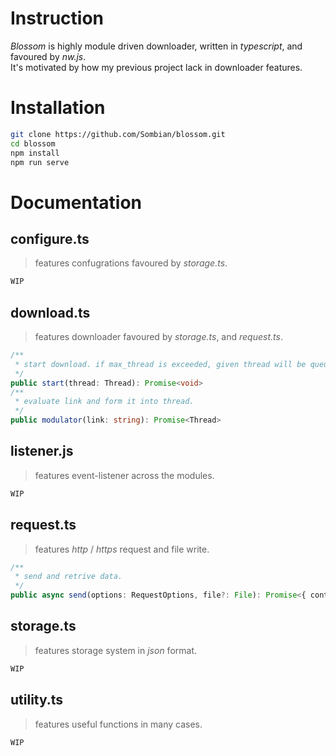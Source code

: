 
# Instruction

*Blossom* is highly module driven downloader, written in *typescript*, and favoured by *nw.js*.<br>
It's motivated by how my previous project lack in downloader features.<br>

# Installation

```bash
git clone https://github.com/Sombian/blossom.git
cd blossom
npm install
npm run serve
```

# Documentation

## configure.ts

> features confugrations favoured by *storage.ts*.<br>

```ts
WIP
```

## download.ts

> features downloader favoured by *storage.ts*, and *request.ts*.<br>

```ts
/**
 * start download. if max_thread is exceeded, given thread will be queued. 
 */
public start(thread: Thread): Promise<void>
/**
 * evaluate link and form it into thread.
 */
public modulator(link: string): Promise<Thread> 
```

## listener.js

> features event-listener across the modules.<br>

```ts
WIP
```

## request.ts

> features *http* / *https* request and file write.<br>

```ts
/**
 * send and retrive data.
 */
public async send(options: RequestOptions, file?: File): Promise<{ content: { buffer: Buffer, encode: string; }, status: { code?: number, message?: string; }; }>
```

## storage.ts

> features storage system in *json* format.<br>

```ts
WIP
```

## utility.ts

> features useful functions in many cases.<br>

```ts
WIP
```

